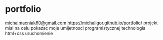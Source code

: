 # portfolio
michalmacniak60@gmail.com
https://michaligor.github.io/portfolio/
projekt  mial na celu pokazac moje umijetnosci programistycznej
technologia html+css
uruchomienie 
